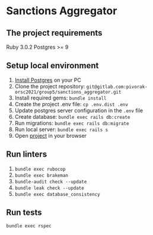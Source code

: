# Sanctions Aggregator

## The project requirements

Ruby 3.0.2
Postgres >= 9

## Setup local environment

1. [Install Postgres](https://www.postgresqltutorial.com/install-postgresql) on your PC
1. Clone the project repository:
```git@gitlab.com:pivorak-orsc2021/group5/sanctions_aggregator.git ```
1. Install required gems: ```bundle install```
1. Create the project .env file: ```cp .env.dist .env```
1. Update postgres server configuration in the ```.env``` file
1. Create database: ```bundle exec rails db:create```
1. Run migrations: ```bundle exec rails db:migrate```
1. Run local server: ```bundle exec rails s```
1. Open [project](http://localhost:3000) in your browser

## Run linters 

1. ```bundle exec rubocop```
1. ```bundle exec brakeman```
1. ```bundle-audit check --update```
1. ```bundle leak check --update```
1. ```bundle exec database_consistency```

## Run tests

```bundle exec rspec```
